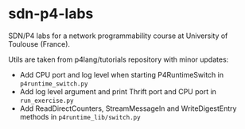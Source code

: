# sdn-p4-labs

SDN/P4 labs for a network programmability course at University of Toulouse (France).

Utils are taken from p4lang/tutorials repository with minor updates:

* Add CPU port and log level when starting P4RuntimeSwitch in `p4runtime_switch.py`
* Add log level argument and print Thrift port and CPU port in `run_exercise.py`
* Add ReadDirectCounters, StreamMessageIn and WriteDigestEntry methods in `p4runtime_lib/switch.py`
